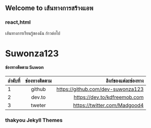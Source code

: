 ## Welcome to เส้นทางการสร้างแอพ 

### react,html

เส้นทางการเรียนรู้ของฉัน ก้าวต่อไป

#  Suwonza123

#### ช่องทางติดตาม Suwon

| ลำดับที่ | ช่องทางติดตาม | ลิงก์ของแต่ละช่องทาง |
| :---- | :----: | ----: |
| 1 | github | https://github.com/dev-suwonza123 |
| 2 | dev.to | https://dev.to/kdfreemob.com |
| 3 | tweter | https://twitter.com/Madgood4 |
### thakyou Jekyll Themes 
